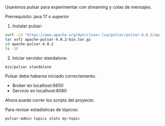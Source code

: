 Usaremos pulsar para experimentar con streaming y colas de mensajes.

Prerrequisito: java 17 o superior

1. Instalar pulsar:
```bash
curl -LO "https://www.apache.org/dyn/closer.lua/pulsar/pulsar-4.0.2/apache-pulsar-4.0.2-bin.tar.gz?action=download"
tar xvfz apache-pulsar-4.0.2-bin.tar.gz
cd apache-pulsar-4.0.2
ls -1F
```

2. Iniciar servidor standalone:
```bash
bin/pulsar standalone
```

Pulsar debe haberse iniciado correctamento.
- Broker en localhost:6650
- Servicio en localhost:8080

Ahora puede correr los scripts del proyecto.

Para revisar estadísticas de tópicos:
```bash
pulsar-admin topics stats my-topic
```

